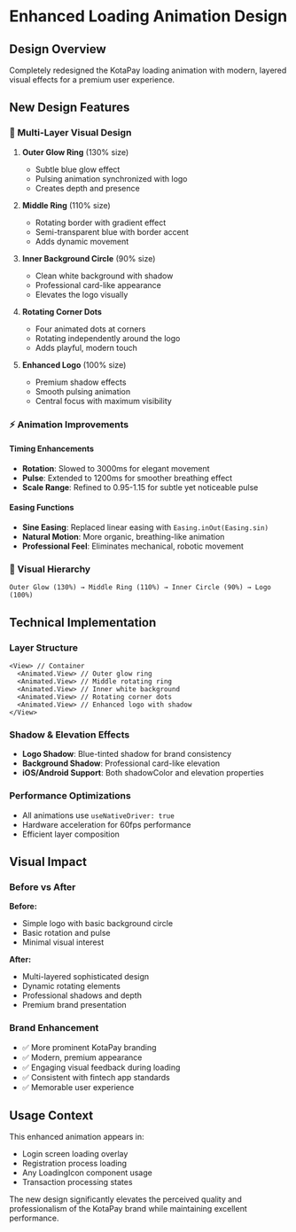 # Enhanced Loading Animation Design

## Design Overview
Completely redesigned the KotaPay loading animation with modern, layered visual effects for a premium user experience.

## New Design Features

### 🎨 Multi-Layer Visual Design
1. **Outer Glow Ring** (130% size)
   - Subtle blue glow effect
   - Pulsing animation synchronized with logo
   - Creates depth and presence

2. **Middle Ring** (110% size)
   - Rotating border with gradient effect
   - Semi-transparent blue with border accent
   - Adds dynamic movement

3. **Inner Background Circle** (90% size)
   - Clean white background with shadow
   - Professional card-like appearance
   - Elevates the logo visually

4. **Rotating Corner Dots**
   - Four animated dots at corners
   - Rotating independently around the logo
   - Adds playful, modern touch

5. **Enhanced Logo** (100% size)
   - Premium shadow effects
   - Smooth pulsing animation
   - Central focus with maximum visibility

### ⚡ Animation Improvements

#### Timing Enhancements
- **Rotation**: Slowed to 3000ms for elegant movement
- **Pulse**: Extended to 1200ms for smoother breathing effect
- **Scale Range**: Refined to 0.95-1.15 for subtle yet noticeable pulse

#### Easing Functions
- **Sine Easing**: Replaced linear easing with `Easing.inOut(Easing.sin)`
- **Natural Motion**: More organic, breathing-like animation
- **Professional Feel**: Eliminates mechanical, robotic movement

### 🎯 Visual Hierarchy
```
Outer Glow (130%) → Middle Ring (110%) → Inner Circle (90%) → Logo (100%)
```

## Technical Implementation

### Layer Structure
```tsx
<View> // Container
  <Animated.View> // Outer glow ring
  <Animated.View> // Middle rotating ring  
  <Animated.View> // Inner white background
  <Animated.View> // Rotating corner dots
  <Animated.View> // Enhanced logo with shadow
</View>
```

### Shadow & Elevation Effects
- **Logo Shadow**: Blue-tinted shadow for brand consistency
- **Background Shadow**: Professional card-like elevation
- **iOS/Android Support**: Both shadowColor and elevation properties

### Performance Optimizations
- All animations use `useNativeDriver: true`
- Hardware acceleration for 60fps performance
- Efficient layer composition

## Visual Impact

### Before vs After
**Before:**
- Simple logo with basic background circle
- Basic rotation and pulse
- Minimal visual interest

**After:**
- Multi-layered sophisticated design
- Dynamic rotating elements
- Professional shadows and depth
- Premium brand presentation

### Brand Enhancement
- ✅ More prominent KotaPay branding
- ✅ Modern, premium appearance
- ✅ Engaging visual feedback during loading
- ✅ Consistent with fintech app standards
- ✅ Memorable user experience

## Usage Context
This enhanced animation appears in:
- Login screen loading overlay
- Registration process loading
- Any LoadingIcon component usage
- Transaction processing states

The new design significantly elevates the perceived quality and professionalism of the KotaPay brand while maintaining excellent performance.
